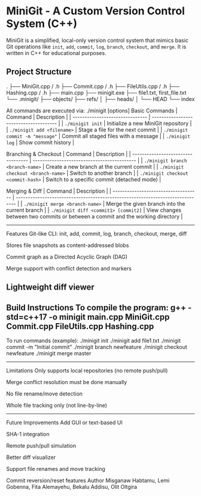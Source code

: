 # MiniGit - A Custom Version Control System (C++)

MiniGit is a simplified, local-only version control system that mimics basic Git operations like `init`, `add`, `commit`, `log`, `branch`, `checkout`, and `merge`. It is written in C++ for educational purposes.

## Project Structure
.
├── MiniGit.cpp / .h
├── Commit.cpp / .h
├── FileUtils.cpp / .h
├── Hashing.cpp / .h
├── main.cpp
├── minigit.exe
├── file1.txt, first_file.txt
└── .minigit/
├── objects/
├── refs/
│ ├── heads/
│ └── HEAD
└── index

All commands are executed via:
./minigit <command> [options]
Basic Commands
| Command                         | Description                            |
| ------------------------------- | -------------------------------------- |
| `./minigit init`                | Initialize a new MiniGit repository    |
| `./minigit add <filename>`      | Stage a file for the next commit       |
| `./minigit commit -m "message"` | Commit all staged files with a message |
| `./minigit log`                 | Show commit history                    |

Branching & Checkout
| Command                            | Description                                 |
| ---------------------------------- | ------------------------------------------- |
| `./minigit branch <branch-name>`   | Create a new branch at the current commit   |
| `./minigit checkout <branch-name>` | Switch to another branch                    |
| `./minigit checkout <commit-hash>` | Switch to a specific commit (detached mode) |

Merging & Diff
| Command                              | Description                                                                    |
| ------------------------------------ | ------------------------------------------------------------------------------ |
| `./minigit merge <branch-name>`      | Merge the given branch into the current branch                                 |
| `./minigit diff <commit1> [commit2]` | View changes between two commits or between a commit and the working directory |



-----------------------------------------------------------------
 Features
Git-like CLI: init, add, commit, log, branch, checkout, merge, diff

Stores file snapshots as content-addressed blobs

Commit graph as a Directed Acyclic Graph (DAG)

Merge support with conflict detection and markers

Lightweight diff viewer
------------------------------

Build Instructions
To compile the program:
g++ -std=c++17 -o minigit main.cpp MiniGit.cpp Commit.cpp FileUtils.cpp Hashing.cpp
--------------------------------------------------

To run commands (example):
./minigit init
./minigit add file1.txt
./minigit commit -m "Initial commit"
./minigit branch newfeature
./minigit checkout newfeature
./minigit merge master


----------------------------------------------
 Limitations
Only supports local repositories (no remote push/pull)

Merge conflict resolution must be done manually

No file rename/move detection

Whole file tracking only (not line-by-line)

-----------------------------------------
Future Improvements
Add GUI or text-based UI

SHA-1 integration

Remote push/pull simulation

Better diff visualizer

Support file renames and move tracking

Commit reversion/reset features
 Author
Misganaw Habtamu,
Lemi Gobenna, 
Fita Alemayehu,
Bekalu Addisu, 
Olit Oltgira


